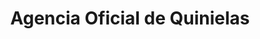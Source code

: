 ---
title: "Agencia Oficial de Quinielas"
url: /colonia-wanda/agencia-oficial-de-quinielas/
shop: lotería
---